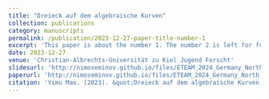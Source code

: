 ```yaml
---
title: "Dreieck auf dem algebraische Kurven"
collection: publications
category: manuscripts
permalink: /publication/2023-12-27-paper-title-number-1
excerpt: 'This paper is about the number 1. The number 2 is left for future work.'
date: 2023-12-27
venue: 'Christian-Albrechts-Universität zu Kiel Jugend Forscht'
slidesurl: 'http://nimoseminov.github.io/files/ETEAM_2024_Germany_North.pdf'
paperurl: 'http://nimoseminov.github.io/files/ETEAM_2024_Germany_North.pdf'
citation: 'Yimu Mao. (2023). &quot;Dreieck auf dem algebraische Kurven.&quot'
---
```

